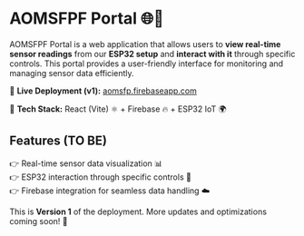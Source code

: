 # AOMSFPF Portal 🌐🚀  

AOMSFPF Portal is a web application that allows users to **view real-time sensor readings** from our **ESP32 setup** and **interact with it** through specific controls. This portal provides a user-friendly interface for monitoring and managing sensor data efficiently.  

🔹 **Live Deployment (v1):** [aomsfp.firebaseapp.com](https://aomsfp.firebaseapp.com)

🔹 **Tech Stack:** React (Vite) ⚛️ + Firebase 🔥 + ESP32 IoT 🌍  

## Features (TO BE) 
👉 Real-time sensor data visualization 📊  
👉 ESP32 interaction through specific controls 🤲  
👉 Firebase integration for seamless data handling ☁️  

This is **Version 1** of the deployment. More updates and optimizations coming soon! 🚀

